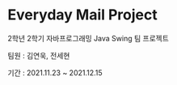 # Everyday Mail Project

2학년 2학기 자바프로그래밍 Java Swing 팀 프로젝트

팀원 : 김연욱, 전세현

기간 : 2021.11.23 ~ 2021.12.15
